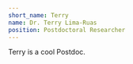 ```yaml
---
short_name: Terry
name: Dr. Terry Lima-Ruas
position: Postdoctoral Researcher
---
```

Terry is a cool Postdoc.